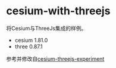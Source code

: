 # cesium-with-threejs

将Cesium与ThreeJs集成的样例。

* cesium 1.81.0
* three 0.87.1

参考并修改自[cesium-threejs-experiment](https://github.com/CesiumGS/cesium-threejs-experiment)
